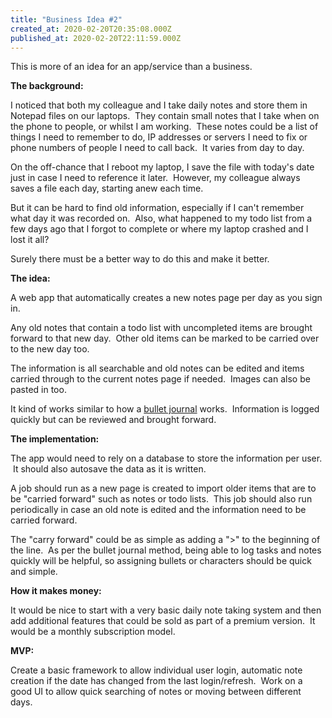 ```yaml
---
title: "Business Idea #2"
created_at: 2020-02-20T20:35:08.000Z
published_at: 2020-02-20T22:11:59.000Z
---
```

This is more of an idea for an app/service than a business.

**The background:**

I noticed that both my colleague and I take daily notes and store them in Notepad files on our laptops.  They contain small notes that I take when on the phone to people, or whilst I am working.  These notes could be a list of things I need to remember to do, IP addresses or servers I need to fix or phone numbers of people I need to call back.  It varies from day to day.

On the off-chance that I reboot my laptop, I save the file with today's date just in case I need to reference it later.  However, my colleague always saves a file each day, starting anew each time.

But it can be hard to find old information, especially if I can't remember what day it was recorded on.  Also, what happened to my todo list from a few days ago that I forgot to complete or where my laptop crashed and I lost it all?

Surely there must be a better way to do this and make it better.

**The idea:**

A web app that automatically creates a new notes page per day as you sign in.

Any old notes that contain a todo list with uncompleted items are brought forward to that new day.  Other old items can be marked to be carried over to the new day too.

The information is all searchable and old notes can be edited and items carried through to the current notes page if needed.  Images can also be pasted in too.

It kind of works similar to how a [bullet journal](https://bulletjournal.com/pages/learn) works.  Information is logged quickly but can be reviewed and brought forward.

**The implementation:**

The app would need to rely on a database to store the information per user.  It should also autosave the data as it is written.

A job should run as a new page is created to import older items that are to be "carried forward" such as notes or todo lists.  This job should also run periodically in case an old note is edited and the information need to be carried forward.

The "carry forward" could be as simple as adding a ">" to the beginning of the line.  As per the bullet journal method, being able to log tasks and notes quickly will be helpful, so assigning bullets or characters should be quick and simple.

**How it makes money:**

It would be nice to start with a very basic daily note taking system and then add additional features that could be sold as part of a premium version.  It would be a monthly subscription model.

**MVP:**

Create a basic framework to allow individual user login, automatic note creation if the date has changed from the last login/refresh.  Work on a good UI to allow quick searching of notes or moving between different days.
